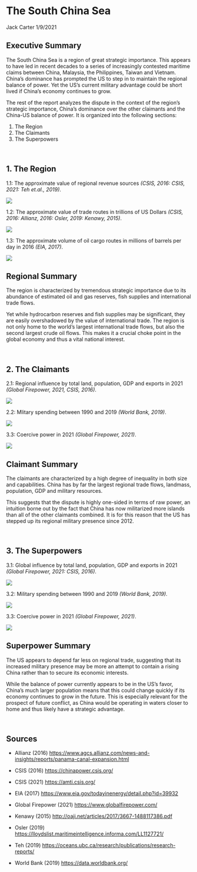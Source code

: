 The South China Sea
================
Jack Carter
1/9/2021

## **Executive Summary**

The South China Sea is a region of great strategic importance. This
appears to have led in recent decades to a series of increasingly
contested maritime claims between China, Malaysia, the Philippines,
Taiwan and Vietnam. China’s dominance has prompted the US to step in to
maintain the regional balance of power. Yet the US’s current military
advantage could be short lived if China’s economy continues to grow.

The rest of the report analyzes the dispute in the context of the
region’s strategic importance, China’s dominance over the other
claimants and the China-US balance of power. It is organized into the
following sections:

1.  The Region
2.  The Claimants  
3.  The Superpowers

 

## **1. The Region**

1.1: The approximate value of regional revenue sources *(CSIS, 2016:
CSIS, 2021: Teh et.al., 2019)*.

![](The_South_China_Sea_files/figure-gfm/unnamed-chunk-1-1.png)<!-- -->

1.2: The approximate value of trade routes in trillions of US Dollars
*(CSIS, 2016: Allianz, 2016: Osler, 2019: Kenawy, 2015)*.

![](The_South_China_Sea_files/figure-gfm/unnamed-chunk-2-1.png)<!-- -->

1.3: The approximate volume of oil cargo routes in millions of barrels
per day in 2016 *(EIA, 2017)*.

![](The_South_China_Sea_files/figure-gfm/unnamed-chunk-3-1.png)<!-- -->

## **Regional Summary**

The region is characterized by tremendous strategic importance due to
its abundance of estimated oil and gas reserves, fish supplies and
international trade flows.

Yet while hydrocarbon reserves and fish supplies may be significant,
they are easily overshadowed by the value of international trade. The
region is not only home to the world’s largest international trade
flows, but also the second largest crude oil flows. This makes it a
crucial choke point in the global economy and thus a vital national
interest.

 

## **2. The Claimants**

2.1: Regional influence by total land, population, GDP and exports in
2021 *(Global Firepower, 2021, CSIS, 2016)*.

![](The_South_China_Sea_files/figure-gfm/unnamed-chunk-4-1.png)<!-- -->

2.2: Mlitary spending between 1990 and 2019 *(World Bank, 2019)*.

![](The_South_China_Sea_files/figure-gfm/unnamed-chunk-5-1.png)<!-- -->

3.3: Coercive power in 2021 *(Global Firepower, 2021)*.

![](The_South_China_Sea_files/figure-gfm/unnamed-chunk-6-1.png)<!-- -->

## **Claimant Summary**

The claimants are characterized by a high degree of inequality in both
size and capabilities. China has by far the largest regional trade
flows, landmass, population, GDP and military resources.

This suggests that the dispute is highly one-sided in terms of raw
power, an intuition borne out by the fact that China has now militarized
more islands than all of the other claimants combined. It is for this
reason that the US has stepped up its regional military presence since
2012.

 

## **3. The Superpowers**

3.1: Global influence by total land, population, GDP and exports in 2021
*(Global Firepower, 2021: CSIS, 2016)*.

![](The_South_China_Sea_files/figure-gfm/unnamed-chunk-7-1.png)<!-- -->

3.2: Military spending between 1990 and 2019 *(World Bank, 2019)*.

![](The_South_China_Sea_files/figure-gfm/unnamed-chunk-8-1.png)<!-- -->

3.3: Coercive power in 2021 *(Global Firepower, 2021)*.

![](The_South_China_Sea_files/figure-gfm/unnamed-chunk-9-1.png)<!-- -->

## **Superpower Summary**

The US appears to depend far less on regional trade, suggesting that its
increased military presence may be more an attempt to contain a rising
China rather than to secure its economic interests.

While the balance of power currently appears to be in the US’s favor,
China’s much larger population means that this could change quickly if
its economy continues to grow in the future. This is especially relevant
for the prospect of future conflict, as China would be operating in
waters closer to home and thus likely have a strategic advantage.

 

## **Sources**

  - Allianz (2016)
    <https://www.agcs.allianz.com/news-and-insights/reports/panama-canal-expansion.html>

  - CSIS (2016) <https://chinapower.csis.org/>

  - CSIS (2021) <https://amti.csis.org/>

  - EIA (2017) <https://www.eia.gov/todayinenergy/detail.php?id=39932>

  - Global Firepower (2021) <https://www.globalfirepower.com/>

  - Kenawy (2015) <http://oaji.net/articles/2017/3667-1488117386.pdf>

  - Osler (2019)
    <https://lloydslist.maritimeintelligence.informa.com/LL1127721/>

  - Teh (2019)
    <https://oceans.ubc.ca/research/publications/research-reports/>

  - World Bank (2019) <https://data.worldbank.org/>
